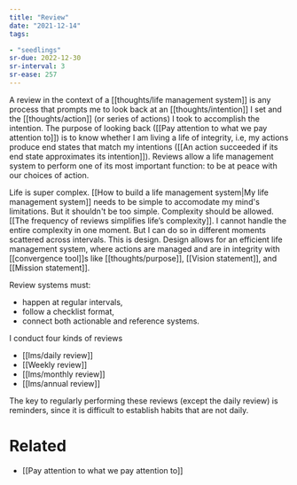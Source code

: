 ```yaml
---
title: "Review"
date: "2021-12-14"
tags:

- "seedlings"
sr-due: 2022-12-30
sr-interval: 3
sr-ease: 257
---
```


A review in the context of a [[thoughts/life management system]] is any process that prompts me to look back at an [[thoughts/intention]] I set and the [[thoughts/action]] (or series of actions) I took to accomplish the intention. The purpose of looking back ([[Pay attention to what we pay attention to]]) is to know whether I am living a life of integrity, i.e, my actions produce end states that match my intentions ([[An action succeeded if its end state approximates its intention]]). Reviews allow a life management system to perform one of its most important function: to be at peace with our choices of action.

Life is super complex. [[How to build a life management system|My life management system]] needs to be simple to accomodate my mind's limitations. But it shouldn't be too simple. Complexity should be allowed. [[The frequency of reviews simplifies life’s complexity]]. I cannot handle the entire complexity in one moment. But I can do so in different moments scattered across intervals. This is design. Design allows for an efficient life management system, where actions are managed and are in integrity with [[convergence tool]]s like [[thoughts/purpose]], [[Vision statement]], and [[Mission statement]].

Review systems must:

- happen at regular intervals,
- follow a checklist format,
- connect both actionable and reference systems.

I conduct four kinds of reviews

- [[lms/daily review]]
- [[Weekly review]]
- [[lms/monthly review]]
- [[lms/annual review]]

The key to regularly performing these reviews (except the daily review) is reminders, since it is difficult to establish habits that are not daily.

# Related

- [[Pay attention to what we pay attention to]]

